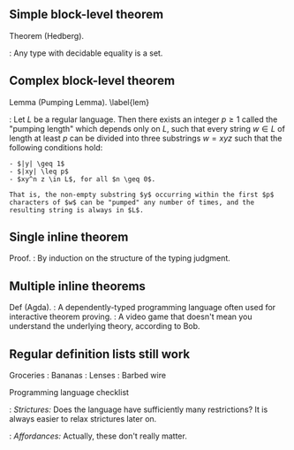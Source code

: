 ## Simple block-level theorem

Theorem (Hedberg).

:   Any type with decidable equality is a set.

## Complex block-level theorem

Lemma (Pumping Lemma). \label{lem}

:   Let $L$ be a regular language. Then there exists an integer $p \geq 1$ called the "pumping length" which depends only on $L$, such that every string $w \in L$ of length at least $p$ can be divided into three substrings $w = xyz$ such that the following conditions hold:

    - $|y| \geq 1$
    - $|xy| \leq p$
    - $xy^n z \in L$, for all $n \geq 0$.

    That is, the non-empty substring $y$ occurring within the first $p$ characters of $w$ can be "pumped" any number of times, and the resulting string is always in $L$.

## Single inline theorem

Proof. 
: By induction on the structure of the typing judgment.

## Multiple inline theorems

Def (Agda).
:   A dependently-typed programming language often used for interactive theorem proving.
:   A video game that doesn't mean you understand the underlying theory, according to Bob.

## Regular definition lists still work

Groceries
: Bananas
: Lenses
: Barbed wire

Programming language checklist

:     *Strictures:* Does the language have sufficiently many restrictions? It is always easier to relax strictures later on.

:     *Affordances:* Actually, these don't really matter.

